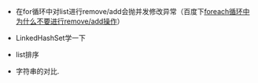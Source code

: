 - 在for循环中对list进行remove/add会抛并发修改异常（百度下[foreach循环中为什么不要进行remove/add操作](https://www.cnblogs.com/luyu1993/p/7148765.html)）

- LinkedHashSet学一下

- list排序
- 字符串的对比.